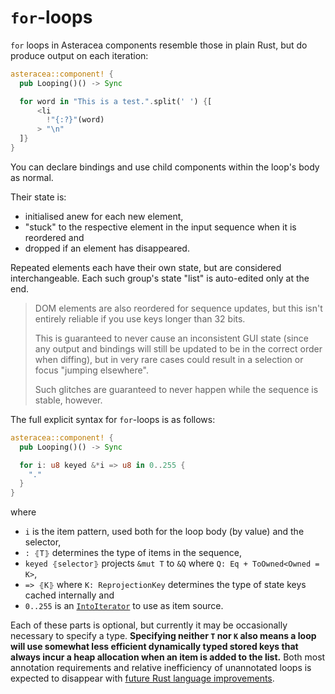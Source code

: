 # `for`-loops

`for` loops in Asteracea components resemble those in plain Rust, but do produce output on each iteration:

```rust asteracea=Looping
asteracea::component! {
  pub Looping()() -> Sync

  for word in "This is a test.".split(' ') {[
      <li
        !"{:?}"(word)
      > "\n"
  ]}
}
```

You can declare bindings and use child components within the loop's body as normal.

Their state is:

- initialised anew for each new element,
- "stuck" to the respective element in the input sequence when it is reordered and
- dropped if an element has disappeared.

Repeated elements each have their own state, but are considered interchangeable.
Each such group's state "list" is auto-edited only at the end.

> DOM elements are also reordered for sequence updates, but this isn't entirely reliable if you use keys longer than 32 bits.
>
> This is guaranteed to never cause an inconsistent GUI state (since any output and bindings will still be updated to be in the correct order when diffing), but in very rare cases could result in a selection or focus "jumping elsewhere".
>
> Such glitches are guaranteed to never happen while the sequence is stable, however.

The full explicit syntax for `for`-loops is as follows:

```rust asteracea=Looping
asteracea::component! {
  pub Looping()() -> Sync

  for i: u8 keyed &*i => u8 in 0..255 {
    "."
  }
}
```

where

- `i` is the item pattern, used both for the loop body (by value) and the selector,
- `: ⦃T⦄` determines the type of items in the sequence,
- `keyed ⦃selector⦄` projects `&mut T` to `&Q` where `Q: Eq + ToOwned<Owned = K>`,
- `=> ⦃K⦄` where `K: ReprojectionKey` determines the type of state keys cached internally and
- `0..255` is an [`IntoIterator`](https://doc.rust-lang.org/std/iter/trait.IntoIterator.html) to use as item source.

Each of these parts is optional, but currently it may be occasionally necessary to specify a type. **Specifying neither `T` nor `K` also means a loop will use somewhat less efficient dynamically typed stored keys that always incur a heap allocation when an item is added to the list.** Both most annotation requirements and relative inefficiency of unannotated loops is expected to disappear with [future Rust language improvements](https://github.com/rust-lang/rust/issues/63063).
